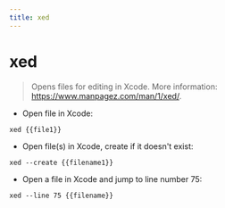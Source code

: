 ```yaml
---
title: xed
---
```

# xed

> Opens files for editing in Xcode.
> More information: <https://www.manpagez.com/man/1/xed/>.

- Open file in Xcode:

`xed {{file1}}`

- Open file(s) in Xcode, create if it doesn't exist:

`xed --create {{filename1}}`

- Open a file in Xcode and jump to line number 75:

`xed --line 75 {{filename}}`
